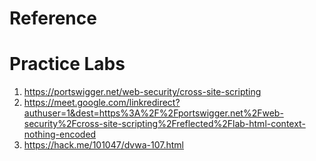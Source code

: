 # Reference 

# Practice Labs
1. https://portswigger.net/web-security/cross-site-scripting
2. https://meet.google.com/linkredirect?authuser=1&dest=https%3A%2F%2Fportswigger.net%2Fweb-security%2Fcross-site-scripting%2Freflected%2Flab-html-context-nothing-encoded
3. https://hack.me/101047/dvwa-107.html
